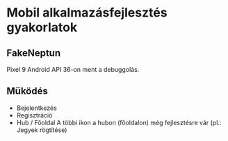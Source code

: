 # Mobil alkalmazásfejlesztés gyakorlatok
## FakeNeptun
Pixel 9 Android API 36-on ment a debuggolás.

## Müködés
- Bejelentkezés
- Regisztráció
- Hub / Főoldal
A többi ikon a hubon (főoldalon) még fejlesztésre vár (pl.: Jegyek rögtítése)